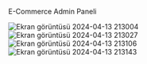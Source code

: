 E-Commerce Admin Paneli

![Ekran görüntüsü 2024-04-13 213004](https://github.com/bahattinercan/e-commerce-admin/assets/92323340/2d71d864-0c7c-4c3c-92f8-97aeb7e08148)
![Ekran görüntüsü 2024-04-13 213027](https://github.com/bahattinercan/e-commerce-admin/assets/92323340/966ac9ff-6dec-4a99-8fe7-7f2fcf86088b)
![Ekran görüntüsü 2024-04-13 213106](https://github.com/bahattinercan/e-commerce-admin/assets/92323340/cf083c25-762f-4a1f-b8e2-6cb6ca4187ad)
![Ekran görüntüsü 2024-04-13 213143](https://github.com/bahattinercan/e-commerce-admin/assets/92323340/065aa7c5-0631-44dc-be29-3e2daf5434a1)
